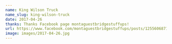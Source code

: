 ```yaml
---
name: King Wilson Truck
name_slug: king-wilson-truck
date: 2017-04-26
thanks: Thanks Facebook page montaguestbridgestuffups!
url: https://www.facebook.com/montaguestbridgestuffups/posts/1255606871223885
image: images/2017-04-26.jpg
---
```

